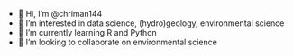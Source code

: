 - 👋 Hi, I’m @chriman144
- 👀 I’m interested in data science, (hydro)geology, environmental science
- 🌱 I’m currently learning R and Python
- 💞️ I’m looking to collaborate on environmental science

<!---
chriman144/chriman144 is a ✨ special ✨ repository because its `README.md` (this file) appears on your GitHub profile.
You can click the Preview link to take a look at your changes.
--->
